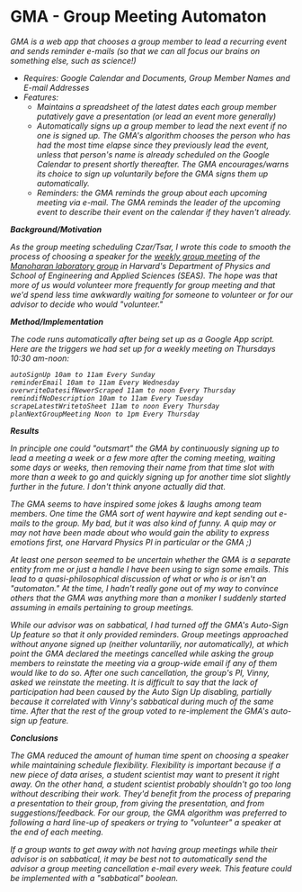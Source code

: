 GMA - Group Meeting Automaton
===

<i>GMA is a web app that chooses a group member to lead a recurring event and sends reminder e-mails
    (so that we can all focus our brains on something else, such as science!)<i>
    
  - Requires: Google Calendar and Documents, Group Member Names and E-mail Addresses
  - Features:
      - Maintains a spreadsheet of the latest dates each group member putatively gave a presentation (or lead an event more generally)
      - Automatically signs up a group member to lead the next event if no one is signed up.  The GMA's algorithm chooses the person who has had the most time elapse since they previously lead the event, unless that person's name is already scheduled on the Google Calendar to present shortly thereafter.  The GMA encourages/warns its choice to sign up voluntarily before the GMA signs them up automatically. 
      - Reminders: the GMA reminds the group about each upcoming meeting via e-mail. The GMA reminds the leader of the upcoming event to describe their event on the calendar if they haven't already. 

<b>Background/Motivation</b>

As the group meeting scheduling Czar/Tsar, I wrote this code to smooth the process of choosing a speaker for the [weekly group meeting](http://www.manoharan.seas.harvard.edu/group-meeting.html) of the [Manoharan laboratory group](http://www.manoharan.seas.harvard.edu/home.html) in Harvard's Department of Physics and School of Engineering and Applied Sciences (SEAS). The hope was that more of us would volunteer more frequently for group meeting and that we'd spend less time awkwardly waiting for someone to volunteer or for our advisor to decide who would "volunteer."

<b>Method/Implementation</b>

The code runs automatically after being set up as a Google App script. Here are the triggers we had set up for a weekly meeting on Thursdays 10:30 am-noon:

    autoSignUp 10am to 11am Every Sunday
    reminderEmail 10am to 11am Every Wednesday
    overwriteDatesifNewerScraped 11am to noon Every Thursday
    remindifNoDescription 10am to 11am Every Tuesday
    scrapeLatestWritetoSheet 11am to noon Every Thursday
    planNextGroupMeeting Noon to 1pm Every Thursday

<b>Results</b>

In principle one could "outsmart" the GMA by continuously signing up to lead a meeting a week or a few more after the coming meeting, waiting some days or weeks, then removing their name from that time slot with more than a week to go and quickly signing up for another time slot slightly further in the future. I don't think anyone actually did that.  

The GMA seems to have inspired some jokes & laughs among team members. One time the GMA sort of went haywire and kept sending out e-mails to the group. My bad, but it was also kind of funny. A quip may or may not have been made about who would gain the ability to express emotions first, one Harvard Physics PI in particular or the GMA ;)

At least one person seemed to be uncertain whether the GMA is a separate entity from me or just a handle I have been using to sign some emails. This lead to a quasi-philosophical discussion of what or who is or isn't an "automaton." At the time, I hadn't really gone out of my way to convince others that the GMA was anything more than a moniker I suddenly started assuming in emails pertaining to group meetings.

While our advisor was on sabbatical, I had turned off the GMA's Auto-Sign Up feature so that it only provided reminders. Group meetings approached without anyone signed up (neither voluntariliy, nor automatically), at which point the GMA declared the meetings cancelled while asking the group members to reinstate the meeting via a group-wide email if any of them would like to do so. After one such cancellation, the group's PI, Vinny, asked we reinstate the meeting. It is difficult to say that the lack of participation had been caused by the Auto Sign Up disabling, partially because it correlated with Vinny's sabbatical during much of the same time. After that the rest of the group voted to re-implement the GMA's auto-sign up feature.

<b>Conclusions</b>

The GMA reduced the amount of human time spent on choosing a speaker while maintaining schedule flexibility. Flexibility is important because if a new piece of data arises, a student scientist may want to present it right away. On the other hand, a student scientist probably shouldn't go too long without describing their work. They'd benefit from the process of preparing a presentation to their group, from giving the presentation, and from suggestions/feedback. For our group, the GMA algorithm was preferred to following a hard line-up of speakers or trying to "volunteer" a speaker at the end of each meeting.

If a group wants to get away with not having group meetings while their advisor is on sabbatical, it may be best not to automatically send the advisor a group meeting cancellation e-mail every week. This feature could be implemented with a "sabbatical" boolean.
